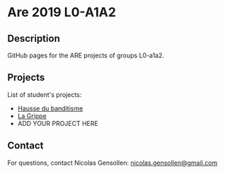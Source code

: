 # Are 2019 L0-A1A2

## Description

GitHub pages for the ARE projects of groups L0-a1a2.

## Projects

List of student's projects:

- [Hausse du banditisme](https://are2019-l0-a1a2.github.io/hausse_banditisme/)
- [La Grippe](https://are2019-l0-a1a2/ARE-la-Grippe/)
- ADD YOUR PROJECT HERE

## Contact

For questions, contact Nicolas Gensollen: nicolas.gensollen@gmail.com
